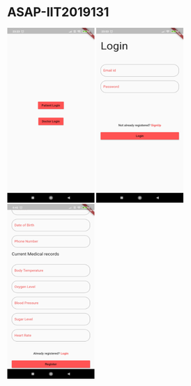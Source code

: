 # ASAP-IIT2019131





<img src="https://github.com/priyanshu0405/ASAP-IIT2019131/blob/master/images/Screenshot_2021-03-10-23-23-18-119_com.priyanshu.emedgency.jpg" width="200" height="400">         <img src="https://github.com/priyanshu0405/ASAP-IIT2019131/blob/master/images/Screenshot_2021-03-10-23-53-52-661_com.priyanshu.emedgency.jpg" width="200" height="400">          <img src="https://github.com/priyanshu0405/ASAP-IIT2019131/blob/master/images/Screenshot_2021-03-11-00-42-42-315_com.priyanshu.emedgency.jpg" width="200" height="400">
